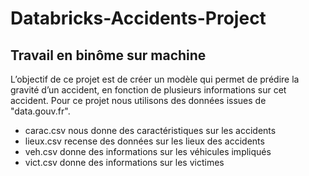 # Databricks-Accidents-Project

## Travail en binôme sur machine 

L’objectif de ce projet est de créer un modèle qui permet de prédire la gravité d’un accident, en fonction de plusieurs informations sur cet accident.
Pour ce projet nous utilisons des données  issues de "data.gouv.fr".
  - carac.csv nous donne des caractéristiques sur les accidents
  - lieux.csv recense des données sur les lieux des accidents
  - veh.csv donne des informations sur les véhicules impliqués
  - vict.csv donne des informations sur les victimes

